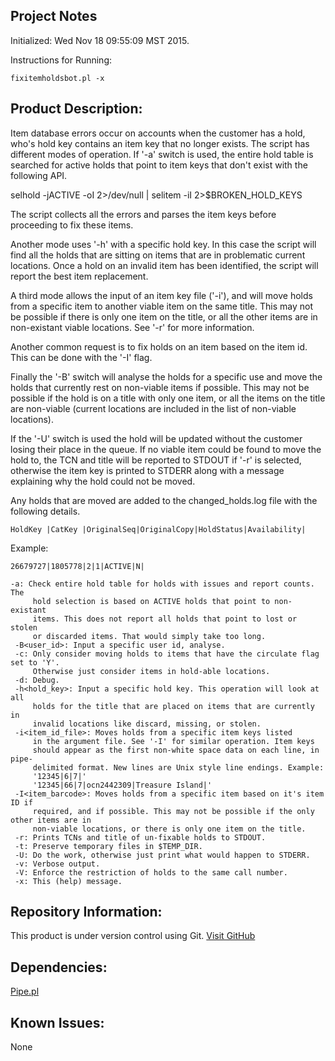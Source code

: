 Project Notes
-------------
Initialized: Wed Nov 18 09:55:09 MST 2015.

Instructions for Running:
```
fixitemholdsbot.pl -x
```

Product Description:
--------------------
Item database errors occur on accounts when the customer has a hold, who's
hold key contains an item key that no longer exists. The script has
different modes of operation. If '-a' switch is used, the entire hold table
is searched for active holds that point to item keys that don't exist with
the following API.

 selhold -jACTIVE -oI 2>/dev/null | selitem -iI  2>$BROKEN_HOLD_KEYS

The script collects all the errors and parses the item keys before proceeding
to fix these items.

Another mode uses '-h' with a specific hold key. In this case the script
will find all the holds that are sitting on items that are in problematic
current locations. Once a hold on an invalid item has been identified, the
script will report the best item replacement.

A third mode allows the input of an item key file ('-i'), and will move holds from
a specific item to another viable item on the same title. This may not be possible
if there is only one item on the title, or all the other items are in non-existant
viable locations. See '-r' for more information.

Another common request is to fix holds on an item based on the item id. This
can be done with the '-I' flag.

Finally the '-B' switch will analyse the holds for a specific use and move the
holds that currently rest on non-viable items if possible. This may not be
possible if the hold is on a title with only one item, or all the items on
the title are non-viable (current locations are included in the list of
non-viable locations).

If the '-U' switch is used the hold will be updated without the customer
losing their place in the queue. If no viable item could be found to move
the hold to, the TCN and title will be reported to STDOUT if '-r' is selected,
otherwise the item key is printed to STDERR along with a message explaining
why the hold could not be moved.

Any holds that are moved are added to the changed_holds.log file with the following details.
```
HoldKey |CatKey |OriginalSeq|OriginalCopy|HoldStatus|Availability|
```
Example:
```
26679727|1805778|2|1|ACTIVE|N|
```

```
-a: Check entire hold table for holds with issues and report counts. The
     hold selection is based on ACTIVE holds that point to non-existant
     items. This does not report all holds that point to lost or stolen
     or discarded items. That would simply take too long.
 -B<user_id>: Input a specific user id, analyse.
 -c: Only consider moving holds to items that have the circulate flag set to 'Y'.
     Otherwise just consider items in hold-able locations.
 -d: Debug.
 -h<hold_key>: Input a specific hold key. This operation will look at all
     holds for the title that are placed on items that are currently in
     invalid locations like discard, missing, or stolen.
 -i<item_id_file>: Moves holds from a specific item keys listed
     in the argument file. See '-I' for similar operation. Item keys
     should appear as the first non-white space data on each line, in pipe-
     delimited format. New lines are Unix style line endings. Example:
     '12345|6|7|'
     '12345|66|7|ocn2442309|Treasure Island|'
 -I<item_barcode>: Moves holds from a specific item based on it's item ID if
     required, and if possible. This may not be possible if the only other items are in
     non-viable locations, or there is only one item on the title.
 -r: Prints TCNs and title of un-fixable holds to STDOUT.
 -t: Preserve temporary files in $TEMP_DIR.
 -U: Do the work, otherwise just print what would happen to STDERR.
 -v: Verbose output.
 -V: Enforce the restriction of holds to the same call number.
 -x: This (help) message.
```
 
Repository Information:
-----------------------
This product is under version control using Git.
[Visit GitHub](https://github.com/Edmonton-Public-Library)

Dependencies:
-------------
[Pipe.pl](https://github.com/anisbet/pipe)

Known Issues:
-------------
None
